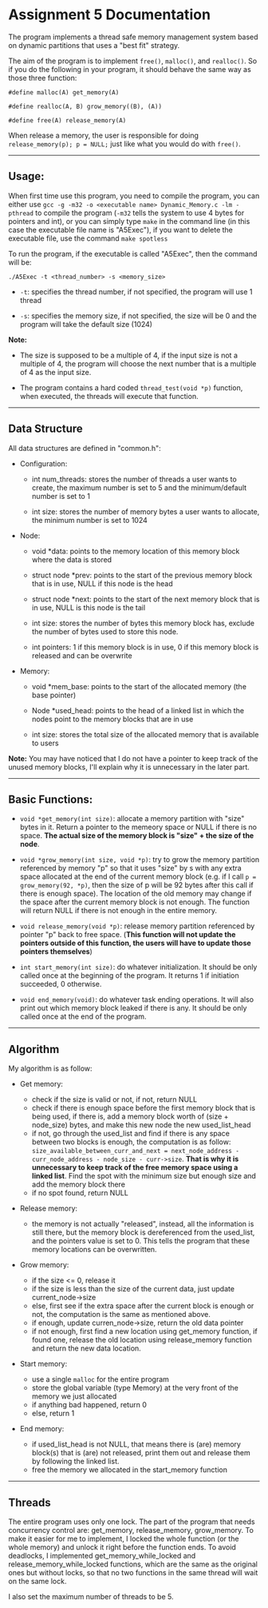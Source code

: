 Assignment 5 Documentation
===

The program implements a thread safe memory management system based on dynamic partitions that uses a "best fit" strategy. 

The aim of the program is to implement `free()`, `malloc()`, and `realloc()`. So if you do the following in your program, it should behave the same way as those three function:

`#define malloc(A) get_memory(A)`

`#define realloc(A, B) grow_memory((B), (A))`

`#define free(A) release_memory(A)`

When release a memory, the user is responsible for doing `release_memory(p); p = NULL;` just like what you would do with `free()`.

***

Usage:
------

When first time use this program, you need to compile the program, you can either use `gcc -g -m32 -o <executable name> Dynamic_Memory.c -lm -pthread` to compile the program (`-m32` tells the system to use 4 bytes for pointers and int), or you can simply type `make` in the command line (in this case the executable file name is "A5Exec"), if you want to delete the executable file, use the command `make spotless`

To run the program, if the executable is called "A5Exec", then the command will be:

`./A5Exec -t <thread_number> -s <memory_size>`

- `-t`: specifies the thread number, if not specified, the program will use 1 thread

- `-s`: specifies the memory size, if not specified, the size will be 0 and the program will take the default size (1024)

**Note:** 

- The size is supposed to be a multiple of 4, if the input size is not a multiple of 4, the program will choose the next number that is a multiple of 4 as the input size.

- The program contains a hard coded `thread_test(void *p)` function, when executed, the threads will execute that function.

***
Data Structure
------

All data structures are defined in "common.h":

- Configuration: 

	- int num_threads: stores the number of threads a user wants to create, the maximum number is set to 5 and the minimum/default number is set to 1

	- int size: stores the number of memory bytes a user wants to allocate, the minimum number is set to 1024

- Node:
	
	- void *data: points to the memory location of this memory block where the data is stored

	- struct node *prev: points to the start of the previous memory block that is in use, NULL if this node is the head

	- struct node *next: points to the start of the next memory block that is in use, NULL is this node is the tail

	- int size: stores the number of bytes this memory block has, exclude the number of bytes used to store this node.

	- int pointers: 1 if this memory block is in use, 0 if this memory block is released and can be overwrite

- Memory:
	
	- void *mem_base: points to the start of the allocated memory (the base pointer)
	
	- Node *used_head: points to the head of a linked list in which the nodes point to the memory blocks that are in use

	- int size: stores the total size of the allocated memory that is  available to users

**Note:** You may have noticed that I do not have a pointer to keep track of the unused memory blocks, I'll explain why it is unnecessary in the later part.

***

Basic Functions:
------

- `void *get_memory(int size)`: allocate a memory partition with "size" bytes in it. Return a pointer to the memeory space or NULL if there is no space. **The actual size of the memory block is "size" + the size of the node**.

- `void *grow_memory(int size, void *p)`: try to grow the memory partition referenced by memory "p" so that it uses "size" by s with any extra space allocated at the end of the current memory block (e.g. if I call `p = grow_memory(92, *p)`, then the size of p will be 92 bytes after this call if there is enough space). The location of the old memory may change if the space after the current memory block is not enough. The function will return NULL if there is not enough in the entire memory.

- `void release_memory(void *p)`: release memory partition referenced by pointer "p" back to free space. (**This function will not update the pointers outside of this function, the users will have to update those pointers themselves**)

- `int start_memory(int size)`: do whatever initialization. It should be only called once at the beginning of the program. It returns 1 if initiation succeeded, 0 otherwise.

- `void end_memory(void)`: do whatever task ending operations. It will also print out which memory block leaked if there is any. It should be only called once at the end of the program.

***

Algorithm
------

My algorithm is as follow:

- Get memory: 

	- check if the size is valid or not, if not, return NULL
	- check if there is enough space before the first memory block that is being used, if there is, add a memory block worth of (size + node_size) bytes, and make this new node the new used_list_head
	- if not, go through the used_list and find if there is any space between two blocks is enough, the computation is as follow: `size_available_between_curr_and_next = next_node_address - curr_node_address - node_size - curr->size`. **That is why it is unnecessary to keep track of the free memory space using a linked list**. Find the spot with the minimum size but enough size and add the memory block there
	- if no spot found, return NULL

- Release memory:

	- the memory is not actually "released", instead, all the information is still there, but the memory block is dereferenced from the used_list, and the pointers value is set to 0. This tells the program that these memory locations can be overwritten. 

- Grow memory:

	- if the size <= 0, release it
	- if the size is less than the size of the current data, just update current_node->size
	- else, first see if the extra space after the current block is enough or not, the computation is the same as mentioned above.
	- if enough, update curren_node->size, return the old data pointer
	- if not enough, first find a new location using get_memory function, if found one, release the old location using release_memory function and return the new data location.

- Start memory:

	- use a single `malloc` for the entire program
	- store the global variable (type Memory) at the very front of the memory we just allocated
	- if anything bad happened, return 0
	- else, return 1

- End memory:

	- if used_list_head is not NULL, that means there is (are) memory block(s) that is (are) not released, print them out and release them by following the linked list.
	- free the memory we allocated in the start_memory function

***

Threads
------

The entire program uses only one lock. The part of the program that needs concurrency control are: get_memory, release_memory, grow_memory. To make it easier for me to implement, I locked the whole function (or the whole memory) and unlock it right before the function ends. To avoid deadlocks, I implemented get_memory_while_locked and release_memory_while_locked functions, which are the same as the original ones but without locks, so that no two functions in the same thread will wait on the same lock.

I also set the maximum number of threads to be 5.





